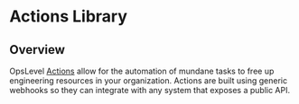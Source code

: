 # Actions Library

## Overview
OpsLevel [Actions](https://docs.opslevel.com/docs/getting-started-with-custom-actions) allow for the automation of mundane tasks to free up engineering resources in your organization. Actions are built using generic webhooks so they can integrate with any system that exposes a public API.
